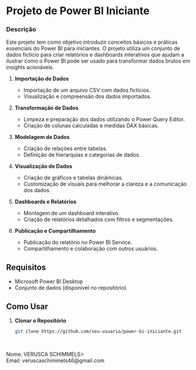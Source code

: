**<H1>Projeto de Power BI Iniciante</H1>**
**<H3>Descrição</H3>**
<P>Este projeto tem como objetivo introduzir conceitos básicos e práticas essenciais do Power BI para iniciantes. O projeto utiliza um conjunto de dados fictício para criar relatórios e dashboards interativos que ajudam a ilustrar como o Power BI pode ser usado para transformar dados brutos em insights acionáveis.</P>

1. **Importação de Dados**
   - Importação de um arquivo CSV com dados fictícios.
   - Visualização e compreensão dos dados importados.

2. **Transformação de Dados**
   - Limpeza e preparação dos dados utilizando o Power Query Editor.
   - Criação de colunas calculadas e medidas DAX básicas.

3. **Modelagem de Dados**
   - Criação de relações entre tabelas.
   - Definição de hierarquias e categorias de dados.

4. **Visualização de Dados**
   - Criação de gráficos e tabelas dinâmicas.
   - Customização de visuais para melhorar a clareza e a comunicação dos dados.

5. **Dashboards e Relatórios**
   - Montagem de um dashboard interativo.
   - Criação de relatórios detalhados com filtros e segmentações.

6. **Publicação e Compartilhamento**
   - Publicação do relatório no Power BI Service.
   - Compartilhamento e colaboração com outros usuários.

## Requisitos

- Microsoft Power BI Desktop
- Conjunto de dados (disponível no repositório)

## Como Usar

1. **Clonar o Repositório**
   ```bash
   git clone https://github.com/seu-usuario/power-bi-iniciante.git
<BR>
<P>Nome: VERUSCA SCHIMMELS><BR>
Email: veruscaschimmels46@gmail.com</P>

<BR>



